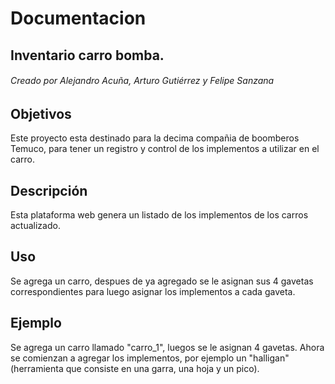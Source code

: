 # Documentacion


## Inventario carro bomba. ##

###### Creado por Alejandro Acuña, Arturo Gutiérrez y Felipe Sanzana ######

## Objetivos ##

Este proyecto esta destinado para la decima compañia de boomberos Temuco, para tener un registro y control de los implementos a utilizar en el carro.

## Descripción ##

Esta plataforma web genera un listado de los implementos de los carros actualizado.

## Uso ##

Se agrega un carro, despues de ya agregado se le asignan sus 4 gavetas correspondientes para luego asignar los implementos a cada gaveta.

## Ejemplo ##

Se agrega un carro llamado "carro_1", luegos se le asignan 4 gavetas. Ahora se comienzan a agregar los implementos, por ejemplo un "halligan" (herramienta que consiste en una garra, una hoja y un pico).



